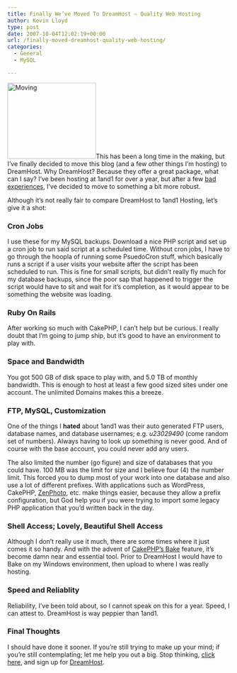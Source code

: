 ```yaml
---
title: Finally We’ve Moved To DreamHost – Quality Web Hosting
author: Kevin Lloyd
type: post
date: 2007-10-04T12:02:19+00:00
url: /finally-moved-dreamhost-quality-web-hosting/
categories:
  - General
  - MySQL

---
```

<img src="https://webdevelopment2.com/wp-content/uploads/moving.jpg" alt="Moving" class="imageframe imgalignleft" height="171" width="200" />This has been a long time in the making, but I&#8217;ve finally decided to move this blog (and a few other things I&#8217;m hosting) to DreamHost. Why DreamHost? Because they offer a great package, what can I say? I&#8217;ve been hosting at 1and1 for over a year, but after a few [bad experiences][1], I&#8217;ve decided to move to something a bit more robust.

Although it&#8217;s not really fair to compare DreamHost to 1and1 Hosting, let&#8217;s give it a shot:

### Cron Jobs

I use these for my MySQL backups. Download a nice PHP script and set up a cron job to run said script at a scheduled time. Without cron jobs, I have to go through the hoopla of running some PsuedoCron stuff, which basically runs a script if a user visits your website after the script has been scheduled to run. This is fine for small scripts, but didn&#8217;t really fly much for my database backups, since the poor sap that happened to trigger the script would have to sit and wait for it&#8217;s completion, as it would appear to be something the website was loading.

### Ruby On Rails

After working so much with CakePHP, I can&#8217;t help but be curious. I really doubt that I&#8217;m going to jump ship, but it&#8217;s good to have an environment to play with.

### Space and Bandwidth

You got 500 GB of disk space to play with, and 5.0 TB of monthly bandwidth. This is enough to host at least a few good sized sites under one account. The unlimited Domains makes this a breeze.<!--more-->

### FTP, MySQL, Customization

One of the things I **hated** about 1and1 was their auto generated FTP users, database names, and database usernames; e.g. _u23029490_ (come random set of numbers). Always having to look up something is never good. And of course with the base account, you could never add any users.

The also limited the number (go figure) and size of databases that you could have. 100 MB was the limit for size and I believe four (4) the number limit. This forced you to dump most of your work into one database and also use a lot of different prefixes. With applications such as WordPress, CakePHP, [ZenPhoto][2], etc. make things easier, because they allow a prefix configuration, but God help you if you were trying to import some legacy PHP application that you&#8217;d written back in the day.

### Shell Access; Lovely, Beautiful Shell Access

Although I don&#8217;t really use it much, there are some times where it just comes it so handy. And with the advent of [CakePHP&#8217;s Bake][3] feature, it&#8217;s become damn near and essential tool. Prior to DreamHost I would have to Bake on my Windows environment, then upload to where I was really hosting.

### Speed and Reliablity

Reliability, I&#8217;ve been told about, so I cannot speak on this for a year. Speed, I can attest to. DreamHost is way peppier than 1and1.

### Final Thoughts

I should have done it sooner. If you&#8217;re still trying to make up your mind; if you&#8217;re still contemplating; let me help you out a big. Stop thinking, [click here][4], and sign up for [DreamHost][4].

 [1]: http://www.lifeofbaz.com/technology/does-1and1-suck/
 [2]: http://www.zenphoto.org
 [3]: http://www.thinkingphp.org/2006/10/16/command-line-fun-in-cakephp-12/
 [4]: http://www.dreamhost.com/r.cgi?335654